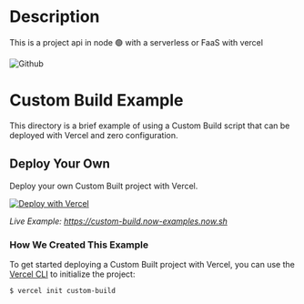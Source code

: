 # Description
This is a project api in node 🟢 with a serverless or FaaS with vercel

![Github](https://github.com/zearkiatos/serverless-deliluncher-api/actions/workflows/action.yml/badge.svg)

# Custom Build Example

This directory is a brief example of using a Custom Build script that can be deployed with Vercel and zero configuration.

## Deploy Your Own

Deploy your own Custom Built project with Vercel.

[![Deploy with Vercel](https://vercel.com/button)](https://vercel.com/new/clone?repository-url=https://github.com/vercel/vercel/tree/main/examples/custom-build)

_Live Example: https://custom-build.now-examples.now.sh_

### How We Created This Example

To get started deploying a Custom Built project with Vercel, you can use the [Vercel CLI](https://vercel.com/download) to initialize the project:

```shell
$ vercel init custom-build
```
